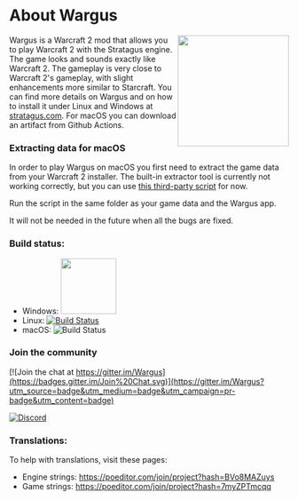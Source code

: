 # About Wargus

<img src="./ico_alt.svg" width="200" align="right" />

Wargus is a Warcraft 2 mod that allows you to play Warcraft 2 with the Stratagus engine. The game looks and sounds exactly like Warcraft 2. The gameplay is very close to Warcraft 2's gameplay, with slight enhancements more similar to Starcraft. You can find more details on Wargus and on how to install it under Linux and Windows at [stratagus.com](https://stratagus.com). For macOS you can download an artifact from Github Actions.

### Extracting data for macOS

In order to play Wargus on macOS you first need to extract the game data from your Warcraft 2 installer. The built-in extractor tool is currently not working correctly, but you can use
[this third-party script](https://github.com/shinra-electric/Stratagus-Data-Extractor-Script/blob/488b069e1116f629198e9287d6fec16cac73a62e/Extractor%20script.sh) for now. <br>

Run the script in the same folder as your game data and the Wargus app. 

It will not be needed in the future when all the bugs are fixed. 

### Build status:
- Windows: <a href="https://ci.appveyor.com/project/timfel/wargus"><img width="100" src="https://ci.appveyor.com/api/projects/status/github/Wargus/wargus?branch=master&svg=true"></a>
- Linux: [![Build Status](https://travis-ci.org/Wargus/wargus.svg?branch=master)](https://travis-ci.org/Wargus/wargus)
- macOS: ![Build Status](https://github.com/Wargus/wargus/actions/workflows/macos.yml/badge.svg)

### Join the community
[![Join the chat at https://gitter.im/Wargus](https://badges.gitter.im/Join%20Chat.svg)](https://gitter.im/Wargus?utm_source=badge&utm_medium=badge&utm_campaign=pr-badge&utm_content=badge)

[![Discord](https://img.shields.io/discord/780082494447288340?style=flat-square&logo=discord&label=discord)](https://discord.gg/dQGxaw3QfB)

### Translations:
To help with translations, visit these pages:
* Engine strings: https://poeditor.com/join/project?hash=BVo8MAZuys
* Game strings: https://poeditor.com/join/project?hash=7myZPTmcqq
